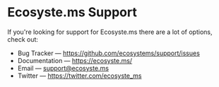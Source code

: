 # Ecosyste.ms Support

If you're looking for support for Ecosyste.ms there are a lot of options, check out:

* Bug Tracker &mdash; https://github.com/ecosystems/support/issues
* Documentation &mdash; https://ecosyste.ms/
* Email &mdash; support@ecosyste.ms
* Twitter &mdash; https://twitter.com/ecosyste_ms

